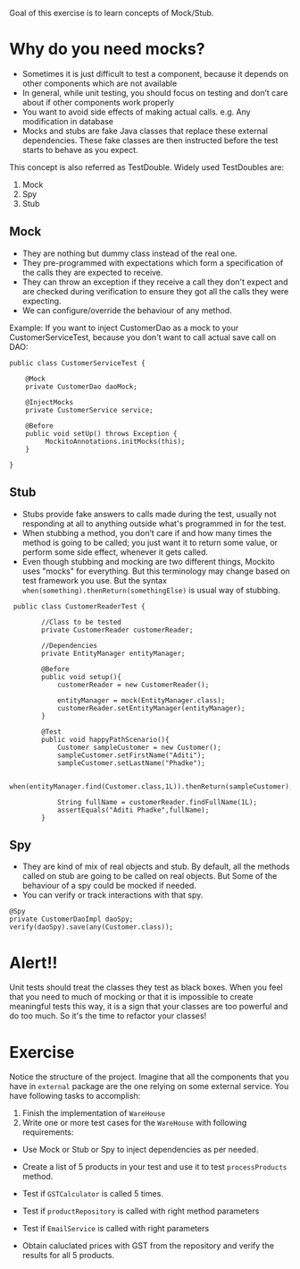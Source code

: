 
Goal of this exercise is to learn concepts of Mock/Stub.

# Why do you need mocks?

-	Sometimes it is just difficult to test a component, because it depends on other components which are not available
-	In general, while unit testing, you should focus on testing and don’t care about if other components work properly
-	You want to avoid side effects of making actual calls. e.g. Any modification in database
-   Mocks and stubs are fake Java classes that replace these external dependencies. These fake classes are then instructed before the test starts to behave as you expect.

This concept is also referred as TestDouble.
Widely used TestDoubles are:

1.	Mock
2.	Spy
3.	Stub

## Mock
- They are nothing but dummy class instead of the real one. 
- They pre-programmed with expectations which form a specification of the calls they are expected to receive. 
- They can throw an exception if they receive a call they don't expect and are checked during verification to ensure they got all the calls they were expecting. 
- We can configure/override the behaviour of any method.

Example: If you want to inject CustomerDao as a mock to your CustomerServiceTest, because you don't want to call actual save call on DAO:

```
public class CustomerServiceTest {

    @Mock
    private CustomerDao daoMock;

    @InjectMocks
    private CustomerService service;

    @Before
    public void setUp() throws Exception {
         MockitoAnnotations.initMocks(this);
    }

}
```

## Stub

- Stubs provide fake answers to calls made during the test, usually not responding at all to anything outside what's programmed in for the test. 
- When stubbing a method, you don’t care if and how many times the method is going to be called; you just want it to return some value, or perform some side effect, whenever it gets called.
- Even though stubbing and mocking are two different things, Mockito uses "mocks" for everything. But this terminology may change based on test framework you use. But the syntax `when(something).thenReturn(somethingElse)` is usual way of stubbing. 

```
 public class CustomerReaderTest {

        //Class to be tested
        private CustomerReader customerReader;

        //Dependencies
        private EntityManager entityManager;

        @Before
        public void setup(){
            customerReader = new CustomerReader();

            entityManager = mock(EntityManager.class);
            customerReader.setEntityManager(entityManager);
        }

        @Test
        public void happyPathScenario(){
            Customer sampleCustomer = new Customer();
            sampleCustomer.setFirstName("Aditi");
            sampleCustomer.setLastName("Phadke");

            when(entityManager.find(Customer.class,1L)).thenReturn(sampleCustomer);

            String fullName = customerReader.findFullName(1L);
            assertEquals("Aditi Phadke",fullName);
        }
```

## Spy

- They are kind of mix of real objects and stub. By default, all the methods called on stub are going to be called on real objects. But Some of the behaviour of a spy could be mocked if needed.
- You can verify or track interactions with that spy.

```
@Spy
private CustomerDaoImpl daoSpy;
verify(daoSpy).save(any(Customer.class));
```

# Alert!!
Unit tests should treat the classes they test as black boxes. 
When you feel that you need to much of mocking or that it is impossible to create meaningful tests this way, it is a sign that your classes are too powerful and do too much. So it's the time to refactor your classes!

# Exercise 
Notice the structure of the project. Imagine that all the components that you have in `external` package are the one relying on some external service.
You have following tasks to accomplish:
1. Finish the implementation of `WareHouse`
2. Write one or more test cases for the `WareHouse` with following requirements: 
- Use Mock or Stub or Spy to inject dependencies as per needed.
- Create a list of 5 products in your test and use it to test `processProducts` method.


- Test if `GSTCalculator` is called 5 times.
- Test if `productRepository` is called with right method parameters
- Test if `EmailService` is called with right parameters
- Obtain caluclated prices with GST from the repository and verify the results for all 5 products.

